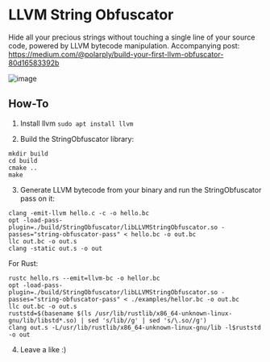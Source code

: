 # LLVM String Obfuscator
Hide all your precious strings without touching a single line of your source code, powered by LLVM bytecode manipulation.
Accompanying post: https://medium.com/@polarply/build-your-first-llvm-obfuscator-80d16583392b

![image](https://github.com/tsarpaul/llvm-string-obfuscator/blob/master/image.png)

## How-To
1. Install llvm
```sudo apt install llvm```

2. Build the StringObfuscator library:
```
mkdir build
cd build
cmake ..
make
```

3. Generate LLVM bytecode from your binary and run the StringObfuscator pass on it:
```
clang -emit-llvm hello.c -c -o hello.bc
opt -load-pass-plugin=./build/StringObfuscator/libLLVMStringObfuscator.so -passes="string-obfuscator-pass" < hello.bc -o out.bc
llc out.bc -o out.s
clang -static out.s -o out
```

For Rust:
```
rustc hello.rs --emit=llvm-bc -o hellor.bc
opt -load-pass-plugin=./build/StringObfuscator/libLLVMStringObfuscator.so -passes="string-obfuscator-pass" < ./examples/hellor.bc -o out.bc
llc out.bc -o out.s
ruststd=$(basename $(ls /usr/lib/rustlib/x86_64-unknown-linux-gnu/lib/libstd*.so) | sed 's/lib//g' | sed 's/\.so//g')
clang out.s -L/usr/lib/rustlib/x86_64-unknown-linux-gnu/lib -l$ruststd -o out
```
4. Leave a like :)
